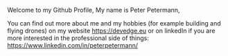 Welcome to my Github Profile, 
My name is Peter Petermann,

You can find out more about me and my hobbies (for example building and flying drones) on my website https://devedge.eu 
or on linkedIn if you are more interested in the professional side of things: https://www.linkedin.com/in/peterpetermann/

